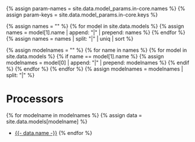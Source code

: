 {% assign param-names = site.data.model_params.in-core.names %}
{% assign param-keys = site.data.model_params.in-core.keys %}

{% assign names = "" %}
{% for model in site.data.models %}
  {% assign names = model[1].name | append: "|" | prepend: names %}
{% endfor %}
{% assign names = names | split: "|" | uniq | sort %}

{% assign modelnames = "" %}
{% for name in names %}
  {% for model in site.data.models %}
    {% if name == model[1].name %}
      {% assign modelnames = model[0] | append: "|" | prepend: modelnames %}
    {% endif %}
  {% endfor %}
{% endfor %}
{% assign modelnames = modelnames | split: "|" %}

<div markdown="1" id="in-core-table">

# Processors 
<p>
<i class='fa fa-microchip'></i>
</p>

{% for modelname in modelnames %}
{% assign data = site.data.models[modelname] %}
- [{{- data.name -}}](/{{-modelname-}}/)
{% endfor %}
